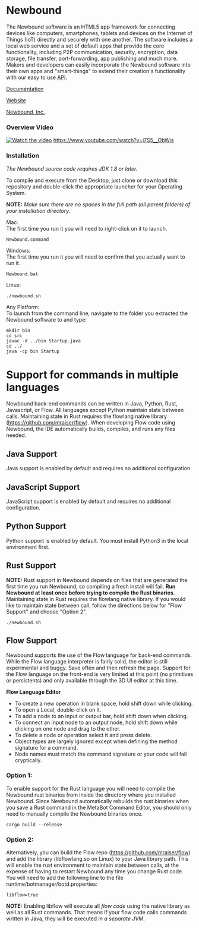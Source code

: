 # Newbound

The Newbound software is an HTML5 app framework for connecting devices 
like computers, smartphones, tablets and devices on the Internet of 
Things (IoT) directly and securely with one another. The software 
includes a local web service and a set of default apps that provide the 
core functionality, including P2P communication, security, encryption, 
data storage, file transfer, port-forwarding, app publishing and much 
more. Makers and developers can easily incorporate the Newbound software 
into their own apps and "smart-things" to extend their creation's 
functionality with our easy to use 
[API](https://www.newbound.io/documentation/reference.html).

[Documentation](https://www.newbound.io/documentation/index.html)

[Website](https://www.newbound.io)

[Newbound, Inc.](https://www.newbound.com/site/index.html)

### Overview Video
[![Watch the video](https://img.youtube.com/vi/j7S5__ObWis/maxresdefault.jpg)](https://www.youtube.com/watch?v=j7S5__ObWis)
https://www.youtube.com/watch?v=j7S5__ObWis

### Installation

*The Newbound source code requires JDK 1.8 or later.*

To compile and execute from the Desktop, just clone or download this repository and double-click the appropriate launcher for your Operating System.

**NOTE:** *Make sure there are no spaces in the full path (all parent folders) of your installation directory.*

Mac:<br>
The first time you run it you will need to right-click on it to launch.
```
Newbound.command
```

Windows:<br>
The first time you run it you will need to confirm that you actually 
want to run it.
```
Newbound.bat
```
Linux:<br>
```
./newbound.sh
```
Any Platform:<br>
To launch from the command line, navigate to the folder you extracted the Newbound software to and type:
```
mkdir bin
cd src
javac -d ../bin Startup.java
cd ../
java -cp bin Startup
```

# Support for commands in multiple languages
Newbound back-end commands can be written in Java, Python, Rust, Javascript, or Flow. All languages except Python 
maintain state between calls. Maintaining state in Rust requires the flowlang native library 
(https://github.com/mraiser/flow). When developing Flow code using Newbound, the IDE automatically builds, compiles, 
and runs any files needed.

## Java Support
Java support is enabled by default and requires no additional configuration.

## JavaScript Support
JavaScript support is enabled by default and requires no additional configuration.

## Python Support
Python support is enabled by default. You must install Python3 in the local environment first.

## Rust Support
**NOTE:** Rust support in Newbound depends on  files that are generated the first time you 
run Newbound, so compiling a fresh install will fail. **Run Newbound at least once before 
trying to compile the Rust binaries.**  Maintaining state in Rust requires the flowlang native library. 
If you would like to maintain state between call, follow the directions below for "Flow Support" and choose 
"Option 2".

    ./newbound.sh

## Flow Support
Newbound supports the use of the Flow language for back-end commands. While the Flow
language interpreter is fairly solid, the editor is still experimental and buggy. Save
often and then refresh the page. Support for the Flow language on the front-end is very
limited at this point (no primitives or persistents) and only available through
the 3D UI editor at this time.

**Flow Language Editor**
- To create a new operation in blank space, hold shift down while clicking.
- To open a Local, double-click on it.
- To add a node to an input or output bar, hold shift down when clicking.
- To connect an input node to an output node, hold shift down while clicking on one node and drag to the other.
- To delete a node or operation select it and press delete.
- Object types are largely ignored except when defining the method signature for a command.
- Node names must match the command signature or your code will fail cryptically.

### Option 1:
To enable support for the Rust language you will need to compile the Newbound rust binaries
from inside the directory where you installed Newbound. Since Newbound automatically rebuilds the rust binaries 
when you save a Rust command in the MetaBot Command Editor, you should only need to manually compile the Newbound 
binaries once.

    cargo build --release

### Option 2:
Alternatively, you can build the Flow repo (https://github.com/mraiser/flow) and
add the library (libflowlang.so on Linux) to your Java library path. This will enable 
the rust environment to maintain state between calls, at the expense of having to restart 
Newbound any time you change Rust code. You will need to add the following line to the file 
runtime/botmanager/botd.properties:

    libflow=true

**NOTE:** Enabling libflow will execute all *flow code* using the native library as well as all Rust commands. 
That means if your flow code calls commands written in Java, they will be executed *in a separate JVM*.